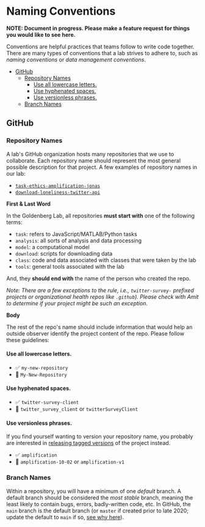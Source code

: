 # Naming Conventions

**NOTE: Document in progress. Please make a feature request for things you 
would like to see here.**

Conventions are helpful practices that teams follow to write code together. There are
many types of conventions that a lab strives to adhere to, such as _naming conventions_
or _data management conventions_.

<!-- toc -->

  * [GitHub](#github)
    + [Repository Names](#repository-names)
      - [Use all lowercase letters.](#use-all-lowercase-letters)
      - [Use hyphenated spaces.](#use-hyphenated-spaces)
      - [Use versionless phrases.](#use-versionless-phrases)
    + [Branch Names](#branch-names)

<!-- tocstop -->


## GitHub

### Repository Names

A lab's GitHub organization hosts many repositories that we use to collaborate. Each
repository name should represent the most general possible description for that
project. A few examples of repository names in our lab:

- [`task-ethics-amplification-jonas`](https://github.com/GoldenbergLab/task-ethics-amplification-jonas)
- [`download-loneliness-twitter-api`](https://github.com/GoldenbergLab/download-loneliness-twitter-api)

**First & Last Word**

In the Goldenberg Lab, all repositories **must start with** one of the following terms:

- `task`: refers to JavaScript/MATLAB/Python tasks
- `analysis`: all sorts of analysis and data processing
- `model`: a computational model 
- `download`: scripts for downloading data
- `class`: code and data associated with classes that were taken by the lab
- `tools`: general tools associated with the lab

And, they **should end with** the name of the person who created the repo.

_Note: There are a few exceptions to the rule, i.e., `twitter-survey-` prefixed projects or organizational health repos like `.github`). Please check with Amit to determine if your project might be such an exception._

**Body**

The rest of the repo's name should include information that would help an outside observer identify the project content of the repo. 
Please follow these guidelines: 

#### Use all lowercase letters.

- :white_check_mark: `my-new-repository`
- :no_entry_sign: `My-New-Repository`

#### Use hyphenated spaces.

- :white_check_mark: `twitter-survey-client`
- :no_entry_sign: `twitter_survey_client` or `twitterSurveyClient`

#### Use versionless phrases.

If you find yourself wanting to version your repository name, you
probably are interested in [releasing tagged versions](https://docs.github.com/en/github/administering-a-repository/managing-releases-in-a-repository)
of the project instead.

- :white_check_mark: `amplification`
- :no_entry_sign: `amplification-10-02` or `amplification-v1`

### Branch Names

Within a repository, you will have a minimum of one _default_ branch. A default
branch should be considered the _most stable_ branch, meaning the least likely to
contain bugs, errors, badly-written code, etc. In GitHub, the `main` branch is
the default branch (or `master` if created prior to late 2020; update the default
to `main` if so, [see why here](https://github.com/github/renaming)).

